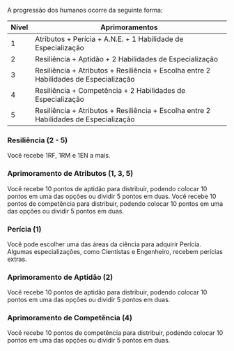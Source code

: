 A progressão dos humanos ocorre da seguinte forma:

| Nível | Aprimoramentos                                                                        |
| ----- | ------------------------------------------------------------------------------------- |
| 1     | Atributos + Perícia + A.N.E. + 1 Habilidade de Especialização                         |
| 2     | Resiliência + Aptidão + 2 Habilidades de Especialização                               |
| 3     | Resiliência + Atributos + Resiliência + Escolha entre 2 Habilidades de Especialização |
| 4     | Resiliência + Competência + 2 Habilidades de Especialização                           |
| 5     | Resiliência + Atributos + Resiliência + Escolha entre 2 Habilidades de Especialização |

### Resiliência (2 - 5)

Você recebe 1RF, 1RM e 1EN a mais.

### Aprimoramento de Atributos (1, 3, 5)

Você recebe 10 pontos de aptidão para distribuir, podendo colocar 10 pontos em uma das opções ou dividir 5 pontos em duas.
Você recebe 10 pontos de competência para distribuir, podendo colocar 10 pontos em uma das opções ou dividir 5 pontos em duas.

### Perícia (1)

Você pode escolher uma das áreas da ciência para adquirir Perícia.
Algumas especializações, como Cientistas e Engenheiro, recebem perícias extras.

### Aprimoramento de Aptidão (2)

Você recebe 10 pontos de aptidão para distribuir, podendo colocar 10 pontos em uma das opções ou dividir 5 pontos em duas.

### Aprimoramento de Competência (4)

Você recebe 10 pontos de competência para distribuir, podendo colocar 10 pontos em uma das opções ou dividir 5 pontos em duas.
